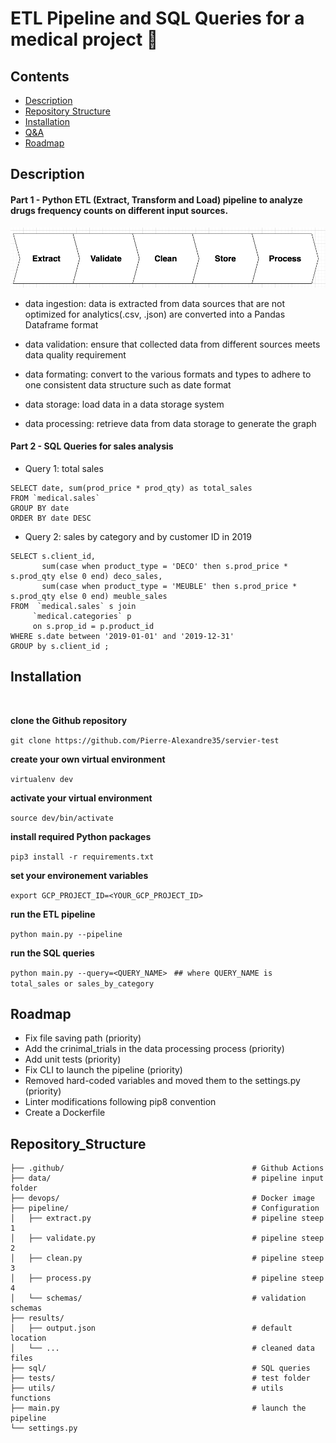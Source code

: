 # ETL Pipeline and SQL Queries for a medical project 🏥


## Contents
- [Description](#Description)
- [Repository Structure](#Repository_Structure)
- [Installation](#Installation)
- [Q&A](#Q&A)
- [Roadmap](#Roadmap)


## Description

#### Part 1 - Python ETL (Extract, Transform and Load) pipeline to analyze drugs frequency counts on different input sources. 

![A test image](docs/pipeline.png)


- data ingestion: data is extracted from data sources that are not optimized for analytics(.csv, .json) are converted into a Pandas Dataframe format

- data validation: ensure that collected data from different sources meets data quality requirement

- data formating: convert to the various formats and types to adhere to one consistent data structure such as date format

- data storage: load data in a data storage system

- data processing: retrieve data from data storage to generate the graph


#### Part 2 - SQL Queries for sales analysis

- Query 1: total sales
```
SELECT date, sum(prod_price * prod_qty) as total_sales 
FROM `medical.sales`
GROUP BY date
ORDER BY date DESC  
```  

- Query 2: sales by category and by customer ID in 2019
```
SELECT s.client_id,
       sum(case when product_type = 'DECO' then s.prod_price * s.prod_qty else 0 end) deco_sales,
       sum(case when product_type = 'MEUBLE' then s.prod_price * s.prod_qty else 0 end) meuble_sales
FROM  `medical.sales` s join
     `medical.categories` p
     on s.prop_id = p.product_id
WHERE s.date between '2019-01-01' and '2019-12-31'
GROUP by s.client_id ;
```  

## Installation 
<br>

**clone the Github repository**

```git clone https://github.com/Pierre-Alexandre35/servier-test```
<br>

**create your own virtual environment**

```virtualenv dev```
<br>

**activate your virtual environment**

```source dev/bin/activate```
<br>

**install required Python packages**

```pip3 install -r requirements.txt```
<br>

**set your environement variables**

```export GCP_PROJECT_ID=<YOUR_GCP_PROJECT_ID>```
<br>

**run the ETL pipeline**

```python main.py --pipeline```
<br>

**run the SQL queries**

```python main.py --query=<QUERY_NAME> ```
```## where QUERY_NAME is total_sales or sales_by_category ```


## Roadmap
- Fix file saving path (priority)
- Add the crinimal_trials in the data processing process (priority)
- Add unit tests (priority) 
- Fix CLI to launch the pipeline (priority)
- Removed hard-coded variables and moved them to the settings.py (priority)
- Linter modifications following pip8 convention
- Create a Dockerfile


## Repository_Structure
```                                         
├── .github/                                          # Github Actions
├── data/                                             # pipeline input folder
├── devops/                                           # Docker image  
├── pipeline/                                         # Configuration
│   ├── extract.py                                    # pipeline steep 1
│   ├── validate.py                                   # pipeline steep 2
│   ├── clean.py                                      # pipeline steep 3
│   ├── process.py                                    # pipeline steep 4
│   └── schemas/                                      # validation schemas
├── results/  
│   ├── output.json                                   # default location 
│   └── ...                                           # cleaned data files 
├── sql/                                              # SQL queries 
├── tests/                                            # test folder
├── utils/                                            # utils functions
├── main.py                                           # launch the pipeline
└── settings.py
```                                         


